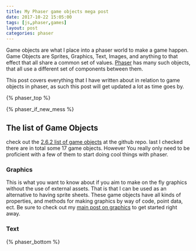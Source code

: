 ```yaml
---
title: My Phaser game objects mega post
date: 2017-10-22 15:05:00
tags: [js,phaser,games]
layout: post
categories: phaser
---
```


Game objects are what I place into a phaser world to make a game happen. Game Objects are Sprites, Graphics, Text, Images, and anything to that effect that all share a common set of values. [Phaser](http://phaser.io/) has many such objects, that all use a different set of components between them.

This post covers everything that I have written about in relation to game objects in phaser, as such this post will get updated a lot as time goes by.

<!-- more -->

{% phaser_top %}

{% phaser_if_new_mess %}

## The list of Game Objects

check out the [2.6.2 list of game objects](https://github.com/photonstorm/phaser/tree/v2.6.2/src/gameobjects) at the github repo.  last I checked there are in total some 17 game objects. However You really only need to be proficient with a few of them to start doing cool things with phaser.

### Graphics

This is what you want to know about if you aim to make on the fly graphics without the use of external assets. That is that I can be used as an alternative to having sprite sheets. These game objects have all kinds of properties, and methods for making graphics by way of code, point data, ect. Be sure to check out my [main post on graphics](/2017/10/21/phaser-graphics/) to get started right away.

### Text

<!--

What remains to write about if I get to it

### BitMap data

### BitMap text

### Button

### Creature

### GameObjectCreator

### gameObjectFactory

### Image

### Particle

### RenderTexture

### RetroFont

### Rope

### Sprite

### SpriteBatch


### TileSprite

### Video

-->

{% phaser_bottom %}
